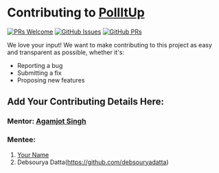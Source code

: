 # Contributing to [PollItUp](https://github.com/agamjotsingh18/pollitup)

[![PRs Welcome](https://img.shields.io/badge/PRs-welcome-brightgreen.svg?style=flat-square&logo=git&logoColor=fff)](https://github.com/agamjotsingh18/pollitup/pulls)
[![GitHub Issues](https://img.shields.io/github/issues/agamjotsingh18/pollitup?style=flat-square&logo=github&color=f00)](https://github.com/agamjotsingh18/pollitup/issues)
[![GitHub PRs](https://img.shields.io/github/issues-pr/agamjotsingh18/pollitup?style=flat-square&color=0A66C2&logo=github)](https://github.com/agamjotsingh18/pollitup/pulls)

We love your input! We want to make contributing to this project as easy and transparent as possible, whether it's:

-   Reporting a bug
-   Submitting a fix
-   Proposing new features

## Add Your Contributing Details Here:

### Mentor: [Agamjot Singh ](https://github.com/agamjotsingh18)

### Mentee:

1.  [Your Name](https://github.com/username)
1. Debsourya Datta(https://github.com/debsouryadatta)
